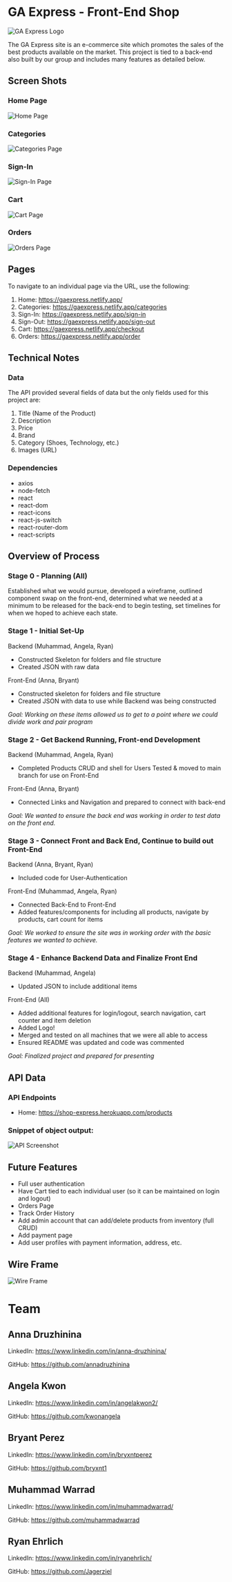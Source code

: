# GA Express - Front-End Shop

![GA Express Logo](./public/image/logoNew.png)

The GA Express site is an e-commerce site which promotes the sales of the best products available on the market.  This project is tied to a back-end also built by our group and includes many features as detailed below.

## Screen Shots

### Home Page
![Home Page](./public/image/Home_Page_Screenshot_1.png)

### Categories
![Categories Page](./public/image/Home_Page_Screenshot_2.png)

### Sign-In
![Sign-In Page](./public/image/Home_Page_Screenshot_3.png)

### Cart
![Cart Page](./public/image/Home_Page_Screenshot_5.png)

### Orders
![Orders Page](./public/image/Home_Page_Screenshot_4.png)

## Pages

To navigate to an individual page via the URL, use the following:
1) Home:  https://gaexpress.netlify.app/
2) Categories: https://gaexpress.netlify.app/categories
3) Sign-In: https://gaexpress.netlify.app/sign-in
4) Sign-Out: https://gaexpress.netlify.app/sign-out
5) Cart: https://gaexpress.netlify.app/checkout
6) Orders: https://gaexpress.netlify.app/order


## Technical Notes

### Data

The API provided several fields of data but the only fields used for this project are:
1) Title (Name of the Product)
2) Description 
3) Price 
4) Brand
5) Category (Shoes, Technology, etc.)
6) Images (URL)

### Dependencies
- axios
- node-fetch
- react 
- react-dom
- react-icons
- react-js-switch
- react-router-dom
- react-scripts

## Overview of Process

### Stage 0 - Planning (All)
Established what we would pursue, developed a wireframe, outlined component swap on the front-end, determined what we needed at a minimum to be released for the back-end to begin testing, set timelines for when we hoped to achieve each state.

### Stage 1 - Initial Set-Up
Backend (Muhammad, Angela, Ryan)
- Constructed Skeleton for folders and file structure
- Created JSON with raw data

Front-End (Anna, Bryant)
- Constructed skeleton for folders and file structure
- Created JSON with data to use while Backend was being constructed

*Goal:  Working on these items allowed us to get to a point where we could divide work and pair program*

### Stage 2 - Get Backend Running, Front-end Development
Backend (Muhammad, Angela, Ryan)
- Completed Products CRUD and shell for Users
Tested & moved to main branch for use on Front-End

Front-End (Anna, Bryant)
- Connected Links and Navigation and prepared to connect with back-end

*Goal:  We wanted to ensure the back end was working in order to test data on the front end.*

### Stage 3 - Connect Front and Back End, Continue to build out Front-End
Backend (Anna, Bryant, Ryan)
- Included code for User-Authentication

Front-End (Muhammad, Angela, Ryan)
- Connected Back-End to Front-End
- Added features/components for including all products, navigate by products, cart count for items

*Goal:  We worked to ensure the site was in working order with the basic features we wanted to achieve.*  

### Stage 4 - Enhance Backend Data and Finalize Front End
Backend (Muhammad, Angela)
- Updated JSON to include additional items

Front-End (All)
- Added additional features for login/logout, search navigation, cart counter and item deletion
- Added Logo!
- Merged and tested on all machines that we were all able to access 
- Ensured README was updated and code was commented

*Goal:  Finalized project and prepared for presenting*

## API Data

### API Endpoints

- Home:  https://shop-express.herokuapp.com/products

### Snippet of object output:
![API Screenshot](./public/image/Backend_API_Screenshot.png)

## Future Features
- Full user authentication
- Have Cart tied to each individual user (so it can be maintained on login and logout)
- Orders Page
- Track Order History
- Add admin account that can add/delete products from inventory (full CRUD)
- Add payment page
- Add user profiles with payment information, address, etc.

## Wire Frame 

![Wire Frame](./public/image/Wireframe.png)

# Team 

## **Anna Druzhinina**
LinkedIn: https://www.linkedin.com/in/anna-druzhinina/

GitHub: https://github.com/annadruzhinina

## **Angela Kwon**
LinkedIn: https://www.linkedin.com/in/angelakwon2/

GitHub: https://github.com/kwonangela

## **Bryant Perez**

LinkedIn: https://www.linkedin.com/in/bryxntperez

GitHub: https://github.com/bryxnt1

## **Muhammad Warrad** 
LinkedIn: https://www.linkedin.com/in/muhammadwarrad/

GitHub: https://github.com/muhammadwarrad

## **Ryan Ehrlich**
LinkedIn: https://www.linkedin.com/in/ryanehrlich/

GitHub: https://github.com/Jagerziel
